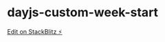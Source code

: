 # dayjs-custom-week-start

[Edit on StackBlitz ⚡️](https://stackblitz.com/edit/dayjs-custom-week-start)